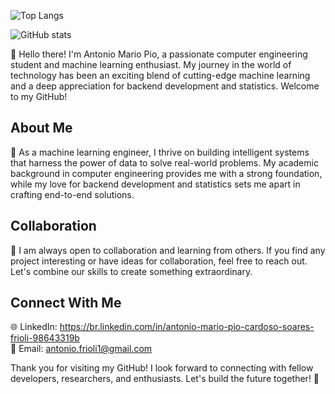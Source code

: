 ![Top Langs](https://github-readme-stats.vercel.app/api/top-langs/?username=antonini877&langs_count=8&hide=jupyter%20notebook,html)<br>

![GitHub stats](https://github-readme-stats.vercel.app/api?username=antonini877&show_icons=true&theme=synthwave&custom_title=Antonio%20Frioli's%20GitHub%20stats)<br>

👋 Hello there! I'm Antonio Mario Pio, a passionate computer engineering student and machine learning enthusiast. My journey in the world of technology has been an exciting blend of cutting-edge machine learning and a deep appreciation for backend development and statistics. Welcome to my GitHub!

## About Me
🚀 As a machine learning engineer, I thrive on building intelligent systems that harness the power of data to solve real-world problems. My academic background in computer engineering provides me with a strong foundation, while my love for backend development and statistics sets me apart in crafting end-to-end solutions.

## Collaboration
🤝 I am always open to collaboration and learning from others. If you find any project interesting or have ideas for collaboration, feel free to reach out. Let's combine our skills to create something extraordinary.

## Connect With Me
🌐 LinkedIn: https://br.linkedin.com/in/antonio-mario-pio-cardoso-soares-frioli-98643319b </br>
📧 Email: antonio.frioli1@gmail.com

Thank you for visiting my GitHub! I look forward to connecting with fellow developers, researchers, and enthusiasts. Let's build the future together! 🚀







